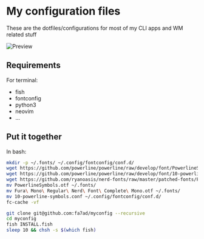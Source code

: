 # My configuration files

These are the dotfiles/configurations for most of my CLI apps and WM related stuff

![Preview](https://i.imgur.com/9xGyfdg.png)


## Requirements
For terminal:

* fish
* fontconfig
* python3
* neovim
* ...

## Put it together
In bash:

```bash
mkdir -p ~/.fonts/ ~/.config/fontconfig/conf.d/
wget https://github.com/powerline/powerline/raw/develop/font/PowerlineSymbols.otf
wget https://github.com/powerline/powerline/raw/develop/font/10-powerline-symbols.conf
wget https://github.com/ryanoasis/nerd-fonts/raw/master/patched-fonts/FiraMono/Regular/complete/Fura%20Mono%20Regular%20Nerd%20Font%20Complete%20Mono.otf
mv PowerlineSymbols.otf ~/.fonts/
mv Fura\ Mono\ Regular\ Nerd\ Font\ Complete\ Mono.otf ~/.fonts/
mv 10-powerline-symbols.conf ~/.config/fontconfig/conf.d/
fc-cache -vf

git clone git@github.com:fa7ad/myconfig --recursive
cd myconfig
fish INSTALL.fish
sleep 10 && chsh -s $(which fish)
```
